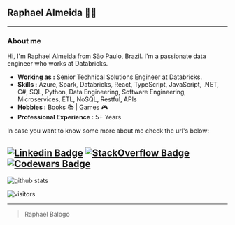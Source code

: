 ## Raphael Almeida 👨‍💻
  
---------------------------------------------------------------------------------------------------------------------------------------------------------------------------------
  
### About me
  Hi, I'm Raphael Almeida from São Paulo, Brazil. I'm a passionate data engineer who works at Databricks.
-  **Working as :** Senior Technical Solutions Engineer at Databricks.
-  **Skills :** Azure, Spark, Databricks, React, TypeScript, JavaScript, .NET, C#, SQL, Python, Data Engineering, Software Engineering, Microservices, ETL, NoSQL,
Restful, APIs
-  **Hobbies :** Books :books: | Games :video_game:
-  **Professional Experience :** 5+ Years

In case you want to know some more about me check the url's below:

[![Linkedin Badge](https://img.shields.io/badge/LinkedIn-Raphael%20Balogo-blue)](https://www.linkedin.com/in/raphaelBalogo/) 
[![StackOverflow Badge](https://img.shields.io/badge/StackOverflow-Raphael%20Balogo-green)](https://stackoverflow.com/users/11347945/raphael-balogo) 
[![Codewars Badge](https://www.codewars.com/users/balogoraphael/badges/small)](https://www.codewars.com/users/balogoraphael/) 
---------------------------------------------------------------------------------------------------------------------------------------------------------------------------------

![github stats](https://github-readme-stats.vercel.app/api?username=raphabg&show_icons=true)

 ![visitors](https://visitor-badge.laobi.icu/badge?page_id=baloghDesign.bio)

---------------------------------------------------------------------------------------------------------------------------------------------------------------------------------
> Raphael Balogo
